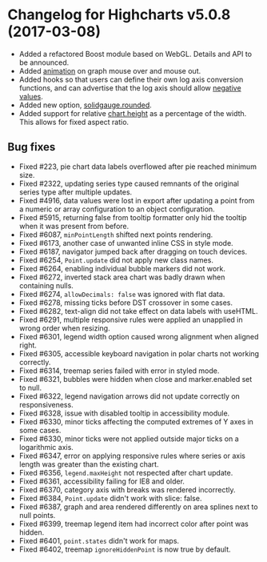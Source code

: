 # Changelog for Highcharts v5.0.8 (2017-03-08)
        
- Added a refactored Boost module based on WebGL. Details and API to be announced.
- Added [animation](https://api.highcharts.com/highcharts/plotOptions.series.states.hover.animation) on graph mouse over and mouse out.
- Added hooks so that users can define their own log axis conversion functions, and can advertise that the log axis should allow [negative values](https://jsfiddle.net/gh/get/library/pure/highcharts/highcharts/tree/samples/highcharts/yaxis/type-log-negative/).
- Added new option, [solidgauge.rounded](https://api.highcharts.com/highcharts/plotOptions.solidgauge.rounded).
- Added support for relative [chart.height](https://api.highcharts.com/highcharts/chart.height) as a percentage of the width. This allows for fixed aspect ratio.

## Bug fixes
- Fixed #223, pie chart data labels overflowed after pie reached minimum size.
- Fixed #2322, updating series type caused remnants of the original series type after multiple updates.
- Fixed #4916, data values were lost in export after updating a point from a numeric or array configuration to an object configuration.
- Fixed #5915, returning false from tooltip formatter only hid the tooltip when it was present from before.
- Fixed #6087, `minPointLength` shifted next points rendering.
- Fixed #6173, another case of unwanted inline CSS in style mode.
- Fixed #6187, navigator jumped back after dragging on touch devices.
- Fixed #6254, `Point.update` did not apply new class names.
- Fixed #6264, enabling individual bubble markers did not work.
- Fixed #6272, inverted stack area chart was badly drawn when containing nulls.
- Fixed #6274, `allowDecimals: false` was ignored with flat data.
- Fixed #6278, missing ticks before DST crossover in some cases.
- Fixed #6282, text-align did not take effect on data labels with useHTML.
- Fixed #6291, multiple responsive rules were applied an unapplied in wrong order when resizing.
- Fixed #6301, legend width option caused wrong alignment when aligned right.
- Fixed #6305, accessible keyboard navigation in polar charts not working correctly.
- Fixed #6314, treemap series failed with error in styled mode.
- Fixed #6321, bubbles were hidden when close and marker.enabled set to null.
- Fixed #6322, legend navigation arrows did not update correctly on responsiveness.
- Fixed #6328, issue with disabled tooltip in accessibility module.
- Fixed #6330, minor ticks affecting the computed extremes of Y axes in some cases.
- Fixed #6330, minor ticks were not applied outside major ticks on a logarithmic axis.
- Fixed #6347, error on applying responsive rules where series or axis length was greater than the existing chart.
- Fixed #6356, `legend.maxHeight` not respected after chart update.
- Fixed #6361, accessibility failing for IE8 and older.
- Fixed #6370, category axis with breaks was rendered incorrectly.
- Fixed #6384, `Point.update` didn't work with slice: false.
- Fixed #6387, graph and area rendered differently on area splines next to null points.
- Fixed #6399, treemap legend item had incorrect color after point was hidden.
- Fixed #6401, `point.states` didn't work for maps.
- Fixed #6402, treemap `ignoreHiddenPoint` is now true by default.